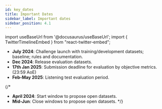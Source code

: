 ```yaml
---
id: key_dates
title: Important Dates
sidebar_label: Important dates
sidebar_position: 4.1
---
```

import useBaseUrl from '@docusaurus/useBaseUrl';
import { TwitterTimelineEmbed } from "react-twitter-embed";




- **July 2024**: Challenge launch with training/development datasets; baseline; rules and documentation.
- **Dec 2024**: Release evaluation datasets.
- **17th Jan 2025**: Submission deadline for evaluation by objective metrics. (23:59 AoE)
- **Feb-May 2025**: Listening test evaluation period.

{/*
- **April 2024**: Start window to propose open datasets.
- **Mid-Jun**: Close windows to propose open datasets.
  */}